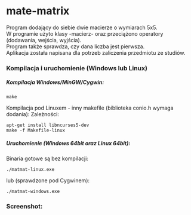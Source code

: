 # mate-matrix

Program dodający do siebie dwie macierze o wymiarach 5x5.  
W programie użyto klasy -macierz- oraz przeciążono operatory (dodawania, wejścia, wyjścia).  
Program także sprawdza, czy dana liczba jest pierwsza.  
Aplikacja została napisana dla potrzeb zaliczenia przedmiotu ze studiów.  

### Kompilacja i uruchomienie (Windows lub Linux)
	
##### Kompilacja Windows/MinGW/Cygwin:

	make
	
Kompilacja pod Linuxem - inny makefile (biblioteka conio.h wymaga dodania):
Zależności:
	
	apt-get install libncurses5-dev
	make -f Makefile-linux
	
##### Uruchomienie (Windows 64bit oraz Linux 64bit):	

Binaria gotowe są bez kompilacji:

	./matmat-linux.exe	
	
lub (sprawdzone pod Cygwinem):

	./matmat-windows.exe

### Screenshot: